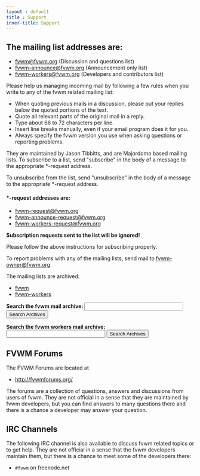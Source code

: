 ```yaml
---
layout : default
title : Support
inner-title: Support
---
```


## <a name="lists"></a>The mailing list addresses are:
  + [fvwm@fvwm.org](mailto:fvwm@fvwm.org) (Discussion and questions list)
  + [fvwm-announce@fvwm.org](mailto:fvwm-announce@fvwm.org) (Announcement only list)
  + [fvwm-workers@fvwm.org](mailto:fvwm-workers@fvwm.org) (Developers and contributors list)

Please help us managing incoming mail by following a few rules
when you write to any of the fvwm related mailing list:

  + When quoting previous mails in a discussion, please put
    your replies below the quoted portions of the text.
  + Quote all relevant parts of the original mail in a
    reply.
  + Type about 66 to 72 characters per line.
  + Insert line breaks manually, even if your email program
    does it for you.
  + Always specify the fvwm version you use when asking
    questions or reporting problems.

They are maintained by Jason Tibbitts, and are Majordomo based mailing
lists.  To subscribe to a list, send "subscribe"
in the body of a message to the appropriate *-request
address.

To unsubscribe from the list, send "unsubscribe" in the
body of a message to the appropriate *-request address.

####  *-request addresses are:
  + [fvwm-request@fvwm.org](mailto:fvwm-request@fvwm.org)
  + [fvwm-announce-request@fvwm.org](mailto:fvwm-announce-request@fvwm.org)
  + [fvwm-workers-request@fvwm.org](mailto:fvwm-workers-request@fvwm.org)

  **Subscription requests sent to the list will be ignored!**

  Please follow the above instructions for subscribing properly.

  To report problems with any of the mailing lists, send mail to
  <a href="mailto:fvwm-owner@fvwm.org">fvwm-owner@fvwm.org</a>.
  
  The mailing lists are archived:

   + [fvwm](http://www.mail-archive.com/fvwm@lists.math.uh.edu/)
   + [fvwm-workers](http://www.mail-archive.com/fvwm-workers@lists.math.uh.edu/)

  <p><form method="GET" action="http://www.mail-archive.com/search">
  <b>Search the fvwm mail archive: </b>
    <input type="text" value="" name="q" size="30">
    <input type="hidden" name="num" value="100">
    <input type="hidden" name="l" value="fvwm@lists.math.uh.edu">
    <input type="submit" name="btnG" value="Search Archives">
  </form></p>

  <p><form method="GET" action="http://www.mail-archive.com/search">
  <b>Search the fvwm workers mail archive: </b>
    <input type="text" value="" name="q" size="30">
    <input type="hidden" name="num" value="100">
    <input type="hidden" name="l" value="fvwm-workers@lists.math.uh.edu">
    <input type="submit" name="btnG" value="Search Archives">
  </form></p>

## <a name="forums"></a>FVWM Forums

The FVWM Forums are located at

  + <http://fvwmforums.org/>

The forums are a collection of questions, answers and discussions
from users of fvwm. They are not official in a sense that they
are maintained by fvwm developers, but you can find answers to
many questions there and there is a chance a developer may
answer your question.

## <a name="irc"></a>IRC Channels

The following IRC channel is also available to discuss fvwm related
topics or to get help.  They are not official in a sense that the
fvwm developers maintain them, but there is a chance to meet some
of the developers there:

  + `#fvwm` on freenode.net

